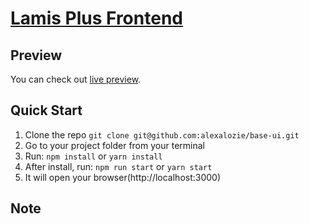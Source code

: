 # [Lamis Plus Frontend](git@github.com:alexalozie/base-ui.git)



## Preview

You can check out [live preview](https://reduction-admin.github.io/react-reduction/).

## Quick Start

1.  Clone the repo `git clone git@github.com:alexalozie/base-ui.git`
2.  Go to your project folder from your terminal
3.  Run: `npm install` or `yarn install`
4.  After install, run: `npm run start` or `yarn start`
5.  It will open your browser(http://localhost:3000)

## Note

